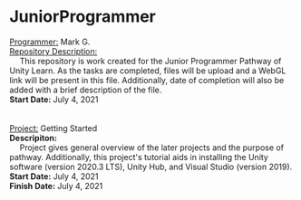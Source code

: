 # JuniorProgrammer

<ins>Programmer:</ins> Mark G. <br />
<ins>Repository Description:</ins> <br />
&emsp; This repository is work created for the Junior Programmer Pathway of Unity Learn. As the tasks are completed, files will be upload and a WebGL link will be present in this file. Additionally, date of completion will also be added with a brief description of the file. <br />
<b>Start Date:</b> July 4, 2021 <br />
<br />
<br />
<ins>Project:</ins> Getting Started <br />
<b>Descripiton:</b> <br />
&emsp; Project gives general overview of the later projects and the purpose of pathway. Additionally, this project's tutorial aids in installing the Unity software (version 2020.3 LTS), Unity Hub, and Visual Studio (version 2019). <br />
<b>Start Date:</b> July 4, 2021 <br />
<b>Finish Date:</b> July 4, 2021 <br />
